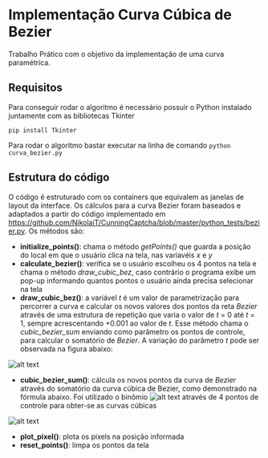 # Implementação Curva Cúbica de Bezier
Trabalho Prático com o objetivo da implementação de uma curva paramétrica.

## Requisitos
Para conseguir rodar o algoritmo é necessário possuir o Python instalado  juntamente com as bibliotecas Tkinter 

`pip install Tkinter `

Para rodar o algoritmo bastar executar na linha de comando
`python curva_bezier.py`

## Estrutura do código

O código é estruturado com os containers que equivalem as janelas de layout da interface. Os cálculos para a curva Bezier foram baseados e adaptados a partir do código implementado em https://github.com/NikolaiT/CunningCaptcha/blob/master/python_tests/bezier.py. Os métodos são:

* **initialize_points()**: chama o método *getPoints()* que guarda a posição do local em que o usuário clica na tela, nas variavéis *x* e *y* 
* **calculate_bezier()**: verifica se o usuário escolheu os 4 pontos na tela e chama o método *draw_cubic_bez*, caso contrário o programa exibe um pop-up informando quantos pontos o usuário ainda precisa selecionar na tela
* **draw_cubic_bez()**: a variável *t* é um valor de parametrização para percorrer a curva e calcular os novos valores dos pontos da reta *Bezier* através de uma estrutura de repetição que varia o valor de *t* = 0 até *t* = 1, sempre acrescentando +0.001 ao valor de *t*. Esse método chama o *cubic_bezier_sum* enviando como parâmetro os pontos de controle, para calcular o somatório de *Bezier*. A variação do parâmetro *t* pode ser observada na figura abaixo:

![alt text](https://upload.wikimedia.org/wikipedia/commons/d/db/B%C3%A9zier_3_big.gif)

* **cubic_bezier_sum()**: cálcula os novos pontos da curva de *Bezier* através do somatório da curva cúbica de Bezier, como demonstrado na fórmula abaixo. Foi utilizado o binômio ![alt text](https://wikimedia.org/api/rest_v1/media/math/render/svg/88f3522b9f6208078c7fed701ecfcc0e5bf63de1) através de 4 pontos de controle para obter-se as curvas cúbicas

![alt text](https://wikimedia.org/api/rest_v1/media/math/render/svg/0596e1dae2ec55d157c28785267b434742f53ee3)

* **plot_pixel()**: plota os pixels na posição informada
* **reset_points()**: limpa os pontos da tela

